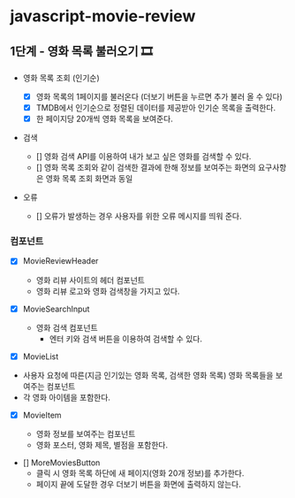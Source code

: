 # javascript-movie-review

## 1단계 - 영화 목록 불러오기 🎞

- 영화 목록 조회 (인기순)

  - [x] 영화 목록의 1페이지를 불러온다 (더보기 버튼을 누르면 추가 불러 올 수 있다)
  - [x] TMDB에서 인기순으로 정렬된 데이터를 제공받아 인기순 목록을 출력한다.
  - [x] 한 페이지당 20개씩 영화 목록을 보여준다.

- 검색

  - [] 영화 검색 API를 이용하여 내가 보고 싶은 영화를 검색할 수 있다.
  - [] 영화 목록 조회와 같이 검색한 결과에 한해 정보를 보여주는 화면의 요구사항은 영화 목록 조회 화면과 동일

- 오류
  - [] 오류가 발생하는 경우 사용자를 위한 오류 메시지를 띄워 준다.

### 컴포넌트

- [x] MovieReviewHeader

  - 영화 리뷰 사이트의 헤더 컴포넌트
  - 영화 리뷰 로고와 영화 검색창을 가지고 있다.

- [x] MovieSearchInput

  - 영화 검색 컴포넌트
    - 엔터 키와 검색 버튼을 이용하여 검색할 수 있다.

- [x] MovieList
- 사용자 요청에 따른(지금 인기있는 영화 목록, 검색한 영화 목록) 영화 목록들을 보여주는 컴포넌트
- 각 영화 아이템을 포함한다.

- [x] MovieItem

  - 영화 정보를 보여주는 컴포넌트
  - 영화 포스터, 영화 제목, 별점을 포함한다.

- [] MoreMoviesButton
  - 클릭 시 영화 목록 하단에 새 페이지(영화 20개 정보)를 추가한다.
  - 페이지 끝에 도달한 경우 더보기 버튼을 화면에 출력하지 않는다.
